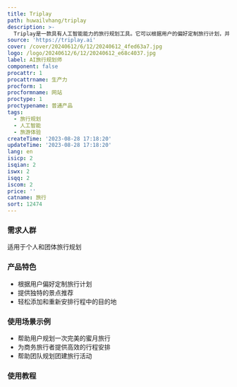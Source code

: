 ```yaml
---
title: Triplay
path: huwailvhang/triplay
description: >-
  Triplay是一款具有人工智能能力的旅行规划工具。它可以根据用户的偏好定制旅行计划，并提供独特的景点推荐。用户可以轻松添加和重新安排行程中的目的地，以及灵活调整每天的计划顺序。Triplay帮助用户规划完美的旅行，为他们带来无与伦比的旅游体验。
source: 'https://triplay.ai'
cover: /cover/20240612/6/12/20240612_4fed63a7.jpg
logo: /logo/20240612/6/12/20240612_e68c4037.jpg
label: AI旅行规划师
component: false
procattr: 1
procattrname: 生产力
procform: 1
procformname: 网站
proctype: 1
proctypename: 普通产品
tags:
  - 旅行规划
  - 人工智能
  - 旅游体验
createTime: '2023-08-28 17:18:20'
updateTime: '2023-08-28 17:18:20'
lang: en
isicp: 2
isqian: 2
iswx: 2
isqq: 2
iscom: 2
price: ''
catname: 旅行
sort: 12474
---
```




### 需求人群
适用于个人和团体旅行规划

### 产品特色
- 根据用户偏好定制旅行计划
- 提供独特的景点推荐
- 轻松添加和重新安排行程中的目的地

### 使用场景示例
- 帮助用户规划一次完美的蜜月旅行
- 为商务旅行者提供高效的行程安排
- 帮助团队规划团建旅行活动

### 使用教程


  
